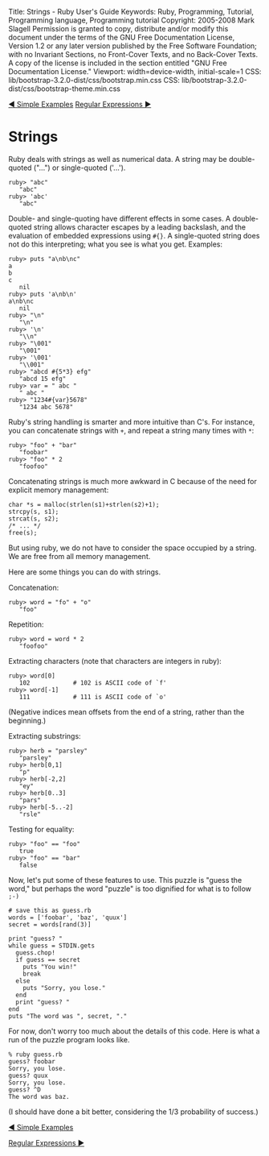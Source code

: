 Title: Strings - Ruby User's Guide
Keywords: Ruby, Programming, Tutorial, Programming language, Programming tutorial
Copyright: 2005-2008 Mark Slagell
           Permission is granted to copy, distribute and/or modify this document under the terms of the GNU Free Documentation License, Version 1.2 or any later version published by the Free Software Foundation; with no Invariant Sections, no Front-Cover Texts, and no Back-Cover Texts.
           A copy of the license is included in the section entitled "GNU Free Documentation License."
Viewport: width=device-width, initial-scale=1
CSS: lib/bootstrap-3.2.0-dist/css/bootstrap.min.css
CSS: lib/bootstrap-3.2.0-dist/css/bootstrap-theme.min.css

<div class="container">
<!-- Previous page -->
<a href="examples.html" class="btn btn-default">&#9668; Simple Examples</a>
<!-- Next page -->
<a href="regexp.html" class="btn btn-default">Regular Expressions &#9658;</a>

Strings
=======

Ruby deals with strings as well as numerical data.  A string
may be double-quoted ("...") or single-quoted ('...').

    ruby> "abc"
       "abc"
    ruby> 'abc'
       "abc"

Double- and single-quoting have different effects in some
cases.  A double-quoted string allows character escapes by a
leading backslash, and the evaluation of embedded expressions using
`#{}`.  A single-quoted string does not do this
interpreting; what you see is what you get.  Examples:

    ruby> puts "a\nb\nc"
    a
    b
    c
       nil
    ruby> puts 'a\nb\n'
    a\nb\nc
       nil
    ruby> "\n"
       "\n"
    ruby> '\n'
       "\\n"
    ruby> "\001"
       "\001"
    ruby> '\001'
       "\\001"
    ruby> "abcd #{5*3} efg"
       "abcd 15 efg"
    ruby> var = " abc "
       " abc "
    ruby> "1234#{var}5678"
       "1234 abc 5678"

Ruby's string handling is smarter and more intuitive than C's.  For
instance, you can concatenate strings with `+`, and repeat a
string many times with `*`:

    ruby> "foo" + "bar"
       "foobar"
    ruby> "foo" * 2
       "foofoo"

Concatenating strings is much more awkward in C because of the need
for explicit memory management:

    char *s = malloc(strlen(s1)+strlen(s2)+1);
    strcpy(s, s1);
    strcat(s, s2);
    /* ... */
    free(s);

But using ruby, we do not have to consider the space occupied by a
string. We are free from all memory management.

Here are some things you can do with strings.

Concatenation:

    ruby> word = "fo" + "o"
       "foo"

Repetition:

    ruby> word = word * 2
       "foofoo"

Extracting characters (note that characters are integers in ruby):

    ruby> word[0]
       102            # 102 is ASCII code of `f'
    ruby> word[-1]
       111            # 111 is ASCII code of `o'

(Negative indices mean offsets from the end of a string, rather
than the beginning.)

Extracting substrings:

    ruby> herb = "parsley"
       "parsley"
    ruby> herb[0,1]
       "p"
    ruby> herb[-2,2]
       "ey"
    ruby> herb[0..3]
       "pars"
    ruby> herb[-5..-2]
       "rsle"

Testing for equality:

    ruby> "foo" == "foo"
       true
    ruby> "foo" == "bar"
       false

Now, let's put some of these features to use.  This puzzle is
"guess the word," but perhaps the word "puzzle" is too dignified
for what is to follow `;-)`

    # save this as guess.rb
    words = ['foobar', 'baz', 'quux']
    secret = words[rand(3)]

    print "guess? "
    while guess = STDIN.gets
      guess.chop!
      if guess == secret
        puts "You win!"
        break
      else
        puts "Sorry, you lose."
      end
      print "guess? "
    end
    puts "The word was ", secret, "."

For now, don't worry too much about the details of this code.
Here is what a run of the puzzle program looks like.

    % ruby guess.rb
    guess? foobar
    Sorry, you lose.
    guess? quux
    Sorry, you lose.
    guess? ^D
    The word was baz.

(I should have done a bit better, considering the 1/3 probability
of success.)

<!-- Previous page -->
<a href="examples.html" class="btn btn-default">&#9668; Simple Examples</a>
<!-- Next page -->
<a href="regexp.html" class="btn btn-default">Regular Expressions &#9658;</a>
</div>
<script src="lib/jquery-1.11.1.min.js"></script>
<script src="lib/bootstrap-3.2.0-dist/js/bootstrap.min.js"></script>
